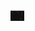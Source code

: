 
<img align="left" alt="Space Game" width="22px" src="https://github.com/yeasin50/AssestsFor_/blob/master/logo/SS/SpaceGameSS.png" />
